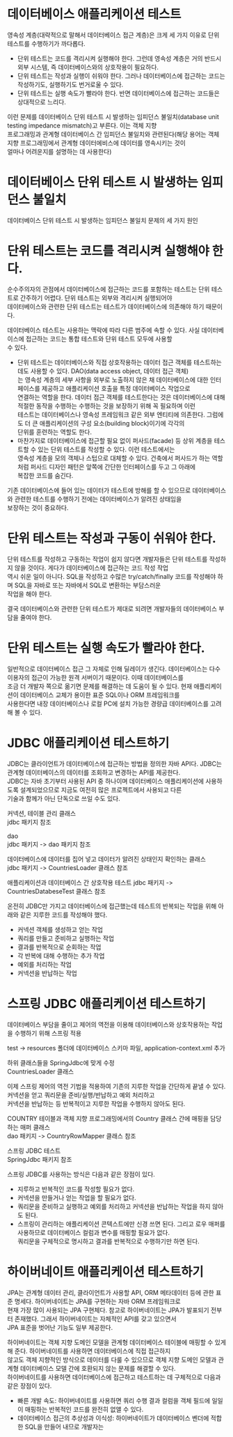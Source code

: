 # **데이터베이스 애플리케이션 테스트**  
영속성 계층(대략적으로 말해서 데이터베이스 접근 계층)은 크게 세 가지 이유로 단위 테스트를 수행하기가 까다롭다.  
- 단위 테스트는 코드를 격리시켜 실행해야 한다. 그런데 영속성 계층은 거의 반드시 외부 시스템, 즉 데이터베이스와의 상호작용이 필요하다.  
- 단위 테스트는 작성과 실행이 쉬워야 한다. 그러나 데이터베이스에 접근하는 코드는 작성하기도, 실행하기도 번거로울 수 있다.  
- 단위 테스트는 실행 속도가 빨라야 한다. 반면 데이터베이스에 접근하는 코드들은 상대적으로 느리다.  
  
이런 문제를 데이터베이스 단위 테스트 시 발생하는 임피던스 불일치(database unit testing impedance mismatch)고 부른다. 이는 객체 지향  
프로그래밍과 관계형 데이터베이스 간 임피던스 불일치와 관련된다(해당 용어는 객체 지향 프로그래밍에서 관계형 데이터에비스에 데이터를 영속시키는 것이  
얼마나 어려운지를 설명하는 데 사용한다)

# **데이터베이스 단위 테스트 시 발생하는 임피던스 불일치**  
데이터베이스 단위 테스트 시 발생하는 임피던스 불일치 문제의 세 가지 원인  
  
# **단위 테스트는 코드를 격리시켜 실행해야 한다.**  
순수주의자의 관점에서 데이터베이스에 접근하는 코드를 포함하는 테스트는 단위 테스트로 간주하기 어렵다. 단위 테스트는 외부와 격리시켜 실행되어야  
데이터베이스와 관련한 단위 테스트는 테스트가 데이터베이스에 의존해야 하기 때문이다.  
  
데이터베이스 테스트는 사용하는 맥락에 따라 다른 범주에 속할 수 있다. 사실 데이터베이스에 접근하는 코드는 통합 테스트와 단위 테스트 모두에 사용할  
수 있다.  
  
- 단위 테스트는 데이터베이스와 직접 상호작용하는 데이터 접근 객체를 테스트하는 데도 사용할 수 있다. DAO(data access object, 데이터 접근 객체)  
는 영속성 계층의 세부 사항을 외부로 노출하지 않은 채 데이터베이스에 대한 인터페이스를 제공하고 애플리케이션 호출을 특정 데이터베이스 작업으로  
연결하는 역할을 한다. 데이터 접근 객체를 테스트한다는 것은 데이터베이스에 대해 적절한 동작을 수행하는 수행하는 것을 보장하기 위해 꼭 필요하며 이런  
테스트는 데이터베이스나 영속성 프레임워크 같은 외부 엔티티에 의존한다. 그럼에도 더 큰 애플리케이션의 구성 요소(building block)이기에 각각의  
단위를 훈련하는 역할도 한다.
- 마찬가지로 데이터베이스에 접근할 필요 없이 퍼사드(facade) 등 상위 계층을 테스트할 수 있는 단위 테스트를 작성할 수 있다. 이런 테스트에서는  
영속성 계층을 모의 객체나 스텁으로 대체할 수 있다. 건축에서 퍼사드가 하는 역할처럼 퍼사드 디자인 패턴은 앞쪽에 간단한 인터페이스를 두고 그 아래에  
복잡한 코드를 숨긴다.  
  
기존 데이터베이스에 들어 있는 데이터가 테스트에 방해를 할 수 있으므로 데이터베이스와 관련한 테스트를 수행하기 전에는 데이터베이스가 알려진 상태임을  
보장하는 것이 중요하다.  
  
# **단위 테스트는 작성과 구동이 쉬워야 한다.**  
단위 테스트를 작성하고 구동하는 작업이 쉽지 않다면 개발자들은 단위 테스트를 작성하지 않을 것이다. 게다가 데이터베이스에 접근하는 코드 작성 작업  
역시 쉬운 일이 아니다. SQL을 작성하고 수많은 try/catch/finally 코드를 작성해야 하며 SQL을 자바로 또는 자바에서 SQL로 변환하는 부담스러운  
작업을 해야 한다.  
  
결국 데이터베이스와 관련한 단위 테스트가 제대로 되려면 개발자들의 데이터베이스 부담을 줄여야 한다.  
  
# **단위 테스트는 실행 속도가 빨라야 한다.**  
일반적으로 데이터베이스 접근 그 자체로 인해 딜레이가 생긴다. 데이터베이스는 다수 이용자의 접근이 가능한 원격 서버이기 때문이다. 이때 데이터베이스를  
조금 더 개발자 쪽으로 옮기면 문제를 해결하는 데 도움이 될 수 있다. 현재 애플리케이션이 데이터베이스 교체가 용이한 표준 SQL이나 ORM 프레임워크를  
사용한다면 내장 데이터베이스나 로컬 PC에 설치 가능한 경량급 데이터베이스를 고려해 볼 수 있다.  
  
# **JDBC 애플리케이션 테스트하기**  
JDBC는 클라이언트가 데이터베이스에 접근하는 방법을 정의한 자바 API다. JDBC는 관계형 데이터베이스의 데이터를 조회하고 변경하는 API를 제공한다.  
JDBC는 자바 초기부터 사용된 API 중 하나이며 데이터베이스 애플리케이션에 사용하도록 설계되었으므로 지금도 여전히 많은 프로젝트에서 사용되고 다른  
기술과 함께가 아닌 단독으로 쓰일 수도 있다.  
  
커넥션, 테이블 관리 클래스  
jdbc 패키지 참조  
  
dao  
jdbc 패키지 -> dao 패키지 참조  
  
데이터베이스에 데이터를 집어 넣고 데이터가 알려진 상태인지 확인하는 클래스  
jdbc 패키지 -> CountriesLoader 클래스 참조  
  
애플리케이션과 데이터베이스 간 상호작용 테스트
jdbc 패키지 -> CountriesDatabeseTest 클래스 참조  
  
온전히 JDBC만 가지고 데이터베이스에 접근했는데 테스트의 반복되는 작업을 위해 아래와 같은 지루한 코드를 작성해야 했다.  
- 커넥션 객체를 생성하고 얻는 작업  
- 쿼리를 만들고 준비하고 실행하는 작업  
- 결과를 반복적으로 순회하는 작업  
- 각 반복에 대해 수행하는 추가 작업  
- 예외를 처리하는 작업  
- 커넥션을 반납하는 작업  
  
# **스프링 JDBC 애플리케이션 테스트하기**  
데이터베이스 부담을 줄이고 제어의 역전을 이용해 데이터베이스와 상호작용하는 작업을 수행하기 위해 스프링 적용  
  
test -> resources 폴더에 데이터베이스 스키마 파일, application-context.xml 추가  
  
하위 클래스들을 SpringJdbc에 맞게 수정  
CountriesLoader 클래스  
  
이제 스프링 제어의 역전 기법을 적용하여 기존의 지루한 작업을 간단하게 끝낼 수 있다. 커넥션을 얻고 쿼리문을 준비/실행/반납하고 예외 처리하고  
커넥션을 반납하는 등 반복적이고 지루한 작업을 수행하지 않아도 된다.  
  
COUNTRY 테이블과 객체 지향 프로그래밍에서의 Country 클래스 간에 매핑을 담당하는 매퍼 클래스  
dao 패키지 -> CountryRowMapper 클래스 참조  
  
스프링 JDBC 테스트  
SpringJdbc 패키지 참조  
  
스프링 JDBC를 사용하는 방식은 다음과 같은 장점이 있다.  
- 지루하고 반복적인 코드를 작성할 필요가 없다.  
- 커넥션을 만들거나 얻는 작업을 할 필요가 없다.  
- 쿼리문을 준비하고 실행하고 예외를 처리하고 커넥션을 반납하는 작업을 하지 않아도 된다.  
- 스프링이 관리하는 애플리케이션 콘텍스트에만 신경 쓰면 된다. 그리고 로우 매퍼를 사용하므로 데이터베이스 컬럼과 변수를 매핑할 필요가 없다.  
쿼리문을 구체적으로 명시하고 결과를 반복적으로 수행하기만 하면 된다.  
  
# **하이버네이트 애플리케이션 테스트하기**  
JPA는 관계형 데이터 관리, 클라이언트가 사용할 API, ORM 메타데이터 등에 관한 표준 명세다. 하이버네이트는 JPA를 구현하는 자바 ORM 프레임워크로  
현재 가장 많이 사용되는 JPA 구현체다. 참고로 하이버네이트는 JPA가 발표되기 전부터 존재했다. 그래서 하이버네이트는 자체적인 API를 갖고 있으면서  
JPA 표준을 벗어난 기능도 일부 제공한다.  
  
하이버네이트는 객체 지향 도메인 모델을 관계형 데이터베이스 테이블에 매핑할 수 있게 해 준다. 하이버네이트를 사용하면 데이터베이스에 직접 접근하지  
않고도 객체 지향적인 방식으로 데이터를 다룰 수 있으므로 객체 지향 도메인 모델과 관계형 데이터베이스 모델 간에 호환되지 않는 문제를 해결할 수 있다.  
하이버네이트를 사용하면 데이터베이스에 접근하고 테스트하는 데 구체적으로 다음과 같은 장점이 있다.  
- 빠른 개발 속도: 하이버네이트를 사용하면 쿼리 수행 결과 컬럼을 객체 필드에 일일이 매핑하는 반복적인 코드를 완전히 없앨 수 있다.  
- 데이터베이스 접근의 추상성과 이식성: 하이버네이트가 데이터베이스 벤더에 적합한 SQL을 만들어 내므로 개발자는 